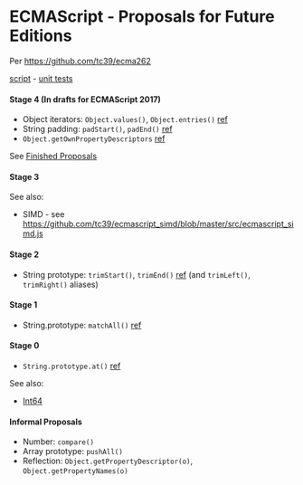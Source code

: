 # ECMAScript - Proposals for Future Editions

Per https://github.com/tc39/ecma262

[script](es-proposed.js) -
[unit tests](https://inexorabletash.github.io/polyfill/experimental/tests/es-proposed.html)

#### Stage 4 (In drafts for ECMAScript 2017)

* Object iterators: `Object.values()`, `Object.entries()` [ref](https://github.com/ljharb/proposal-object-values-entries)
* String padding:  `padStart()`, `padEnd()` [ref](https://github.com/ljharb/proposal-string-pad-start-end)
* `Object.getOwnPropertyDescriptors` [ref](https://gist.github.com/WebReflection/9353781)

See [Finished Proposals](https://github.com/tc39/proposals/blob/master/finished-proposals.md)

#### Stage 3

See also:

* SIMD - see https://github.com/tc39/ecmascript_simd/blob/master/src/ecmascript_simd.js

#### Stage 2

* String prototype: `trimStart()`, `trimEnd()` [ref](https://github.com/sebmarkbage/ecmascript-string-left-right-trim) (and  `trimLeft()`, `trimRight()` aliases)

#### Stage 1

* String.prototype: `matchAll()` [ref](https://github.com/ljharb/String.prototype.matchAll)

#### Stage 0

* `String.prototype.at()` [ref](https://github.com/mathiasbynens/String.prototype.at)

See also:

* [Int64](https://github.com/inexorabletash/int64)

#### Informal Proposals

* Number: `compare()`
* Array prototype: `pushAll()`
* Reflection: `Object.getPropertyDescriptor(o)`, `Object.getPropertyNames(o)`
